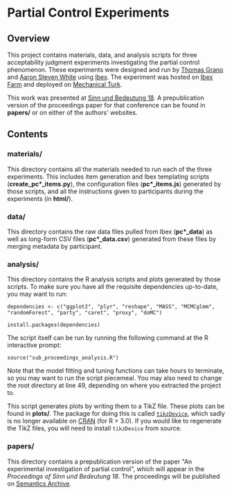 # Partial Control Experiments

## Overview

This project contains materials, data, and analysis scripts for three acceptability judgment experiments investigating the partial control phenomenon. These experiments were designed and run by [Thomas Grano](http://ling.umd.edu/~tgrano) and [Aaron Steven White](http://ling.umd.edu/~aswhite) using [Ibex](http://code.google.com/p/webspr/). The experiment was hosted on [Ibex Farm](http://spellout.net/ibexfarm/) and deployed on [Mechanical Turk](https://www.mturk.com/mturk/). 

This work was presented at [Sinn und Bedeutung 18](https://sites.google.com/site/sub18bc/). A prepublication version of the proceedings paper for that conference can be found in **papers/** or on either of the authors' websites. 

## Contents

### materials/

This directory contains all the materials needed to run each of the three experiments. This includes item generation and Ibex templating scripts (**create_pc\*_items.py**), the configuration files (**pc\*_items.js**) generated by those scripts, and all the instructions given to participants during the experiments (in **html/**).

### data/

This directory contains the raw data files pulled from Ibex (**pc\*\_data**) as well as long-form CSV files (**pc\*\_data.csv**) generated from these files by merging metadata by participant.

### analysis/

This directory contains the R analysis scripts and plots generated by those scripts. To make sure you have all the requisite dependencies up-to-date, you may want to run: 

```
dependencies <- c("ggplot2", "plyr", "reshape", "MASS", "MCMCglmm", "randomForest", "party", "caret", "proxy", "doMC")

install.packages(dependencies)
```

The script itself can be run by running the following command at the R interactive prompt:

```
source("sub_proceedings_analysis.R")    
```

Note that the model fitting and tuning functions can take hours to terminate, so you may want to run the script piecemeal. You may also need to change the root directory at line 49, depending on where you extracted the project to.

This script generates plots by writing them to a TikZ file. These plots can be found in **plots/**. The package for doing this is called [`tikzDevice`](https://r-forge.r-project.org/projects/tikzdevice/), which sadly is no longer available on [CRAN](http://cran.us.r-project.org/) (for R > 3.0). If you would like to regenerate the TikZ files, you will need to install `tikzDevice` from source.

### papers/

This directory contains a prepublication version of the paper "An experimental investigation of partial control", which will appear in the *Proceedings of Sinn und Bedeutung 18*. The proceedings will be published on [Semantics Archive](http://semanticsarchive.net/).
